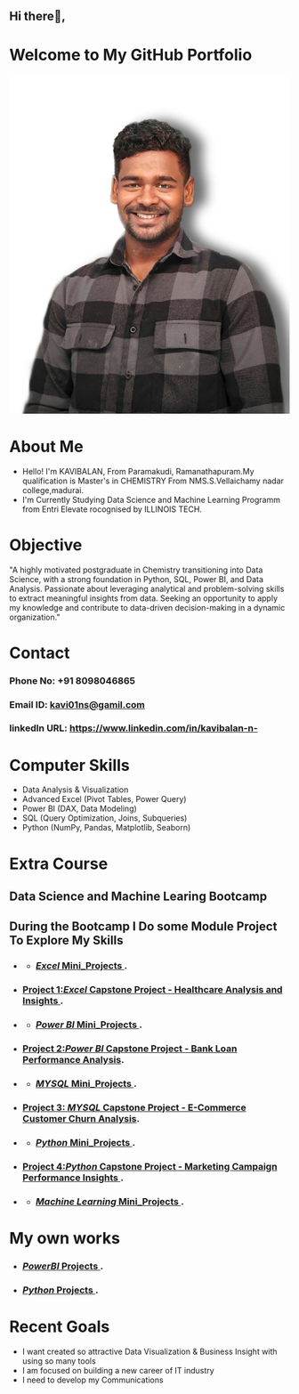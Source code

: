 ## Hi there👋, 
  # Welcome to My GitHub Portfolio
 ![Kavibalan](https://github.com/Kavi01ns/Kavi01ns/blob/main/kavi.jpg)
# About Me
* Hello! I'm KAVIBALAN, From Paramakudi, Ramanathapuram.My qualification is Master's in CHEMISTRY From NMS.S.Vellaichamy nadar college,madurai.
* I'm Currently Studying Data Science and Machine Learning Programm from Entri Elevate rocognised by ILLINOIS TECH. 
# Objective
   "A highly motivated postgraduate in Chemistry transitioning into Data Science, with a strong foundation in Python, SQL, Power BI, and Data Analysis. Passionate about leveraging analytical and problem-solving skills to extract meaningful insights from data. Seeking an opportunity to apply my knowledge and contribute to data-driven decision-making in a dynamic organization."
# Contact
  ### Phone No: +91 8098046865
  ### Email ID: kavi01ns@gamil.com
  ### linkedIn URL: https://www.linkedin.com/in/kavibalan-n-
# Computer Skills
- Data Analysis & Visualization
- Advanced Excel (Pivot Tables, Power Query)
- Power BI (DAX, Data Modeling)
- SQL (Query Optimization, Joins, Subqueries)
- Python (NumPy, Pandas, Matplotlib, Seaborn)
# Extra Course
## Data Science and Machine Learing Bootcamp
 ## During the Bootcamp I Do some Module Project To Explore My Skills
- - ### [*Excel* Mini_Projects ](https://github.com/Kavi01ns/Excel_Mini-_Projects).
- ### [Project 1:*Excel* Capstone Project - Healthcare Analysis and Insights ](https://github.com/Kavi01ns/Excel-Healthcare-Insights).
- - ### [*Power BI* Mini_Projects ](https://github.com/Kavi01ns/PowerBI_Mini_Projects).
- ### [Project 2:*Power BI* Capstone Project - Bank Loan Performance Analysis](https://drive.google.com/drive/folders/1fam4JzzwmCXv5xoJ56BOjHgxvW1-XBDt?usp=sharing).
- - ### [*MYSQL* Mini_Projects ](https://github.com/Kavi01ns/MYSQL_Mini_Projects).
- ### [Project 3: *MYSQL* Capstone Project -  E-Commerce Customer Churn Analysis](https://github.com/Kavi01ns/MySQL-Capstone-Project__E-Commerce-Customer-Churn-Analysis).
- - ### [*Python* Mini_Projects ](https://github.com/Kavi01ns/Python_Mini_Projects).
- ### [Project 4:*Python* Capstone Project - Marketing Campaign Performance Insights ](https://github.com/Kavi01ns/Python-Capstone-Project---Marketing-Campaign-Performance-Insights-).
- - ### [*Machine Learning* Mini_Projects ](https://github.com/Kavi01ns/Machine-Learning-projects).
 # My own works
 - ### [*PowerBI* Projects ](https://github.com/Kavi01ns/PowerBI_Projects).
 - ### [*Python* Projects ](https://github.com/Kavi01ns/Python-Projects).
 # Recent Goals
  - I want created so attractive Data Visualization & Business Insight with using so many tools 
  - I am focused on building a new career of IT industry
  - I need to develop my Communications
